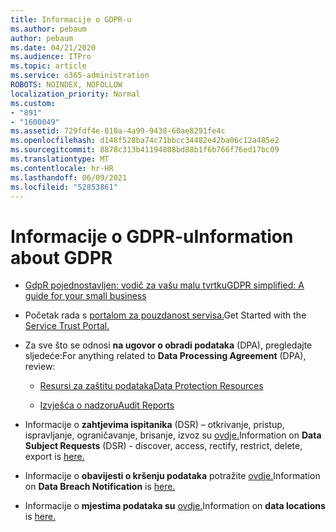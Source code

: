 ```yaml
---
title: Informacije o GDPR-u
ms.author: pebaum
author: pebaum
ms.date: 04/21/2020
ms.audience: ITPro
ms.topic: article
ms.service: o365-administration
ROBOTS: NOINDEX, NOFOLLOW
localization_priority: Normal
ms.custom:
- "891"
- "1600049"
ms.assetid: 729fdf4e-810a-4a99-9438-60ae8291fe4c
ms.openlocfilehash: d148f528ba74c71bbcc34482e42ba06c12a485e2
ms.sourcegitcommit: 8878c313b41194808bd88b1f6b766f76ed17bc09
ms.translationtype: MT
ms.contentlocale: hr-HR
ms.lasthandoff: 06/09/2021
ms.locfileid: "52853861"
---
```

# <a name="information-about-gdpr"></a><span data-ttu-id="abb6e-102">Informacije o GDPR-u</span><span class="sxs-lookup"><span data-stu-id="abb6e-102">Information about GDPR</span></span>

- [<span data-ttu-id="abb6e-103">GdpR pojednostavljen: vodič za vašu malu tvrtku</span><span class="sxs-lookup"><span data-stu-id="abb6e-103">GDPR simplified: A guide for your small business</span></span>](/microsoft-365/admin/security-and-compliance/gdpr-compliance)

- <span data-ttu-id="abb6e-104">Početak rada s [portalom za pouzdanost servisa.](https://servicetrust.microsoft.com/ViewPage/GDPRGetStarted)</span><span class="sxs-lookup"><span data-stu-id="abb6e-104">Get Started with the [Service Trust Portal.](https://servicetrust.microsoft.com/ViewPage/GDPRGetStarted)</span></span>

- <span data-ttu-id="abb6e-105">Za sve što se odnosi **na ugovor o obradi podataka** (DPA), pregledajte sljedeće:</span><span class="sxs-lookup"><span data-stu-id="abb6e-105">For anything related to **Data Processing Agreement** (DPA), review:</span></span>

  - [<span data-ttu-id="abb6e-106">Resursi za zaštitu podataka</span><span class="sxs-lookup"><span data-stu-id="abb6e-106">Data Protection Resources</span></span>](https://servicetrust.microsoft.com/ViewPage/TrustDocuments)

  - [<span data-ttu-id="abb6e-107">Izvješća o nadzoru</span><span class="sxs-lookup"><span data-stu-id="abb6e-107">Audit Reports</span></span>](https://servicetrust.microsoft.com/ViewPage/MSComplianceGuide)

- <span data-ttu-id="abb6e-108">Informacije o **zahtjevima ispitanika** (DSR) – otkrivanje, pristup, ispravljanje, ograničavanje, brisanje, izvoz su [ovdje.](/microsoft-365/compliance/gdpr-dsr-office365)</span><span class="sxs-lookup"><span data-stu-id="abb6e-108">Information on **Data Subject Requests** (DSR) - discover, access, rectify, restrict, delete, export is [here.](/microsoft-365/compliance/gdpr-dsr-office365)</span></span>

- <span data-ttu-id="abb6e-109">Informacije o **obavijesti o kršenju podataka** potražite [ovdje.](https://servicetrust.microsoft.com/ViewPage/GDPRBreach)</span><span class="sxs-lookup"><span data-stu-id="abb6e-109">Information on **Data Breach Notification** is [here.](https://servicetrust.microsoft.com/ViewPage/GDPRBreach)</span></span>

- <span data-ttu-id="abb6e-110">Informacije o **mjestima podataka su** [ovdje.](https://products.office.com/where-is-your-data-located?ms.officeurl=datamaps&amp;geo=All#All)</span><span class="sxs-lookup"><span data-stu-id="abb6e-110">Information on **data locations** is [here.](https://products.office.com/where-is-your-data-located?ms.officeurl=datamaps&amp;geo=All#All)</span></span>
